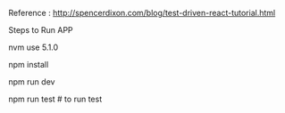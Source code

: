 Reference : http://spencerdixon.com/blog/test-driven-react-tutorial.html

  Steps to Run APP

  nvm use 5.1.0
  
  npm install
  
  npm run dev 
  
  npm run test # to run test


